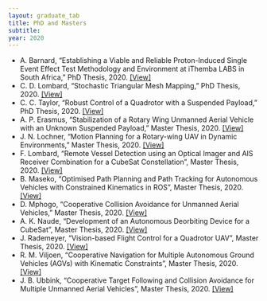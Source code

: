 ```yaml
---
layout: graduate_tab
title: PhD and Masters
subtitle: 
year: 2020
---
```


<!---
#### 2020
-->

- A. Barnard, “Establishing a Viable and Reliable Proton-Induced Single Event Effect Test Methodology and Environment at iThemba LABS in South Africa,” PhD Thesis, 2020. [[View]](http://hdl.handle.net/10019.1/109092)
- C. D. Lombard, “Stochastic Triangular Mesh Mapping,” PhD Thesis, 2020. [[View]](http://hdl.handle.net/10019.1/107853)
- C. C. Taylor, “Robust Control of a Quadrotor with a Suspended Payload,” PhD Thesis, 2020. [[View]](http://hdl.handle.net/10019.1/107858)
- A. P. Erasmus, “Stabilization of a Rotary Wing Unmanned Aerial Vehicle with an Unknown Suspended Payload,” Master Thesis, 2020. [[View]](http://hdl.handle.net/10019.1/107832)
- J. N. Lochner, “Motion Planning for a Rotary-wing UAV in Dynamic Environments,” Master Thesis, 2020. [[View]](http://hdl.handle.net/10019.1/108002)
- F. Lombard, “Remote Vessel Detection using an Optical Imager and AIS Receiver Combination for a CubeSat Constellation”, Master Thesis, 2020. [[View]](http://hdl.handle.net/10019.1/107946)
- B. Maseko, “Optimised Path Planning and Path Tracking for Autonomous Vehicles with Constrained Kinematics in ROS”, Master Thesis, 2020. [[View]](http://hdl.handle.net/10019.1/108119)
- D. Mphogo, “Cooperative Collision Avoidance for Unmanned Aerial Vehicles,” Master Thesis, 2020. [[View]](http://hdl.handle.net/10019.1/108293)
- A. K. Naude, “Development of an Autonomous Deorbiting Device for a CubeSat”, Master Thesis, 2020. [[View]](http://hdl.handle.net/10019.1/108065)
- J. Rademeyer, “Vision-based Flight Control for a Quadrotor UAV”, Master Thesis, 2020. [[View]](http://hdl.handle.net/10019.1/108083)
- R. M. Viljoen, “Cooperative Navigation for Multiple Autonomous Ground Vehicles (AGVs) with Kinematic Constraints”, Master Thesis, 2020. [[View]](http://hdl.handle.net/10019.1/109322)
- J. B. Ubbink, “Cooperative Target Following and Collision Avoidance for Multiple Unmanned Aerial Vehicles”, Master Thesis, 2020. [[View]](http://hdl.handle.net/10019.1/109251)


